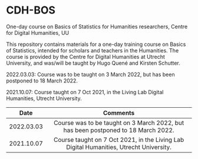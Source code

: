 # CDH-BOS
One-day course on Basics of Statistics for Humanities researchers, Centre for Digital Humanities, UU

This repository contains materials for a one-day training course on Basics of Statistics, intended for scholars and teachers in the Humanities. The course is provided by the Centre for Digital Humanities at Utrecht University, and was/will be taught by Hugo Quené and Kirsten Schutter. 

2022.03.03: Course was to be taught on 3 March 2022, but has been postponed to 18 March 2022. 

2021.10.07: Course taught on 7 Oct 2021, in the Living Lab Digital Humanities, Utrecht University.

| Date        | Comments           |
| ------------- |:-------------:| 
| 2022.03.03 | Course was to be taught on 3 March 2022, but has been postponed to 18 March 2022. |
| 2021.10.07 | Course taught on 7 Oct 2021, in the Living Lab Digital Humanities, Utrecht University. |

